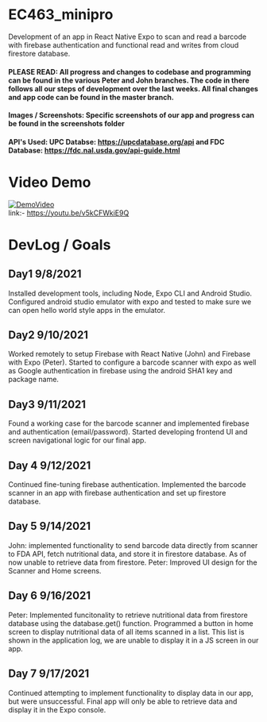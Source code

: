 # EC463_minipro
Development of an app in React Native Expo to scan and read a barcode with firebase authentication and functional read and writes from cloud firestore database. 

#### PLEASE READ: All progress and changes to codebase and programming can be found in the various Peter and John branches. The code in there follows all our steps of development over the last weeks. All final changes and app code can be found in the master branch. 

#### Images / Screenshots: Specific screenshots of our app and progress can be found in the screenshots folder

#### API's Used: UPC Databse: https://upcdatabase.org/api and FDC Database: https://fdc.nal.usda.gov/api-guide.html

# Video Demo
[![DemoVideo](https://user-images.githubusercontent.com/50682462/133932153-5c30871a-982a-4962-a517-855ebe8a8759.PNG)](https://youtu.be/v5kCFWkiE9Q) </br>
link:- https://youtu.be/v5kCFWkiE9Q </br>

# DevLog / Goals

## Day1 9/8/2021
Installed development tools, including Node, Expo CLI and Android Studio. Configured android studio emulator with expo and tested to make sure we can open hello world style apps in the emulator.

## Day2 9/10/2021
Worked remotely to setup Firebase with React Native (John) and Firebase with Expo (Peter). Started to configure a barcode scanner with expo as well as Google authentication in firebase using the android SHA1 key and package name. 

## Day3 9/11/2021
Found a working case for the barcode scanner and implemented firebase and authentication (email/password). Started developing frontend UI and screen navigational logic for our final app.

## Day 4 9/12/2021
Continued fine-tuning firebase authentication. Implemented the barcode scanner in an app with firebase authentication and set up firestore database. 

## Day 5 9/14/2021
John: implemented functionality to send barcode data directly from scanner to FDA API, fetch nutritional data, and store it in firestore database. As of now unable to retrieve data from firestore.
Peter: Improved UI design for the Scanner and Home screens.

## Day 6 9/16/2021
Peter: Implemented funcitonality to retrieve nutritional data from firestore database using the database.get() function. Programmed a button in home screen to display nutritional data of all items scanned in a list. This list is shown in the application log, we are unable to display it in a JS screen in our app.

## Day 7 9/17/2021
Continued attempting to implement functionality to display data in our app, but were unsuccessful. Final app will only be able to retrieve data and display it in the Expo console. 


